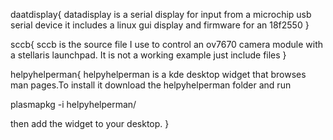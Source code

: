 
daatdisplay{
datadisplay is a serial display for input from a microchip usb serial device 
it includes a linux gui display and firmware for an 18f2550
}

sccb{
sccb is the source file I use to control an ov7670 camera module with a stellaris launchpad.
It is not a working example just include files
}

helpyhelperman{
helpyhelperman is a kde desktop widget that browses man pages.To install it download the helpyhelperman folder and run

plasmapkg -i helpyhelperman/

then add the widget to your desktop.
}
